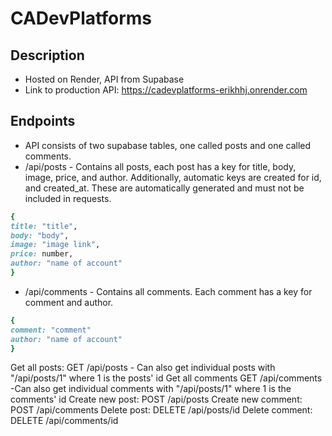 ﻿# CADevPlatforms
## Description
- Hosted on Render, API from Supabase
- Link to production API: https://cadevplatforms-erikhhj.onrender.com
## Endpoints
- API consists of two supabase tables, one called posts and one called comments.
- /api/posts -  Contains all posts, each post has a key for title, body, image, price, and author. Additionally, automatic keys are created for id, and created_at. These are automatically generated and must not be included in requests.
```ruby
{
title: "title",
body: "body",
image: "image link",
price: number,
author: "name of account"
}
```
- /api/comments - Contains all comments. Each comment has a key for comment and author. 
```ruby
{
comment: "comment"
author: "name of account"
}
```

Get all posts: GET  /api/posts   - Can also get individual posts with "/api/posts/1" where 1 is the posts' id
Get all comments GET   /api/comments   -Can also get individual comments with "/api/posts/1" where 1 is the comments' id
Create new post: POST   /api/posts
Create new comment: POST   /api/comments
Delete post: DELETE   /api/posts/id
Delete comment: DELETE   /api/comments/id
